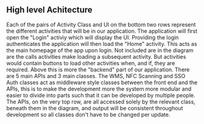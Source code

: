 ## High level Achitecture
Each of the pairs of Activity Class and UI on the bottom two rows represent the different activities that will be in our application. The application will first open the "Login" activiy which will display the UI. Providing the login authenticates the application will then load the "Home" activity. This acts as the main homepage of the app upon login. Not included are in the diagram are the calls activities make loading a subsequent activity. But activities would contain buttons to load other activities when, and if, they are required. 
Above this is more the "backend" part of our application. There are 5 main APIs and 3 main classes. The WMS, NFC Scanning and SSO Auth classes act as middleware style classes between the front end and the APIs, this is to make the development more the system more modular and easier to divide into parts such that it can be developed by multiple people. The APIs, on the very top row, are all accessed solely by the relevant class, beneath them in the diagram, and output will be consistent throughout development so all classes don't have to be changed per update. 
